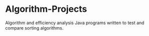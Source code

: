 # Algorithm-Projects
Algorithm and efficiency analysis Java programs written to test and compare sorting algorithms.

